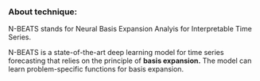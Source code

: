### About technique:

N-BEATS stands for Neural Basis Expansion Analyis for Interpretable Time Series.

N-BEATS is a state-of-the-art deep learning model for time series forecasting that relies on the principle of **basis expansion.** The model can learn problem-specific functions for basis expansion.

